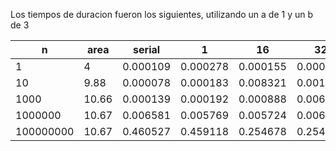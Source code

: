Los tiempos de duracion fueron los siguientes, utilizando un a de 1 y un b de 3

|  n |  area |  serial |  1 |  16 |  32 |   64 |
|---|---|---|---|---|---|---|
|  1 |  4 | 0.000109   | 0.000278   |  0.000155  |  0.000522  | 0.000496   |
|  10 | 9.88  | 0.000078  | 0.000183   | 0.008321   | 0.001678  | 0.008281   |
| 1000  | 10.66  | 0.000139  | 0.000192   |  0.000888  |  0.006366 |  0.006200 |
| 1000000  | 10.67  | 0.006581   | 0.005769    | 0.005724    |   0.006180  | 0.006953   |
| 100000000  | 10.67  | 0.460527    | 0.459118    | 0.254678    |   0.254787   | 0.253506  |
